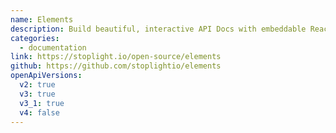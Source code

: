 ```yaml
---
name: Elements
description: Build beautiful, interactive API Docs with embeddable React or Web Components, powered by OpenAPI and Markdown
categories:
  - documentation
link: https://stoplight.io/open-source/elements
github: https://github.com/stoplightio/elements
openApiVersions:
  v2: true
  v3: true
  v3_1: true
  v4: false
---
```

